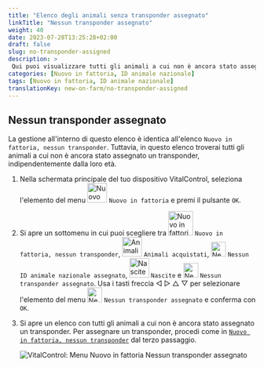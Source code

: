 ```yaml
---
title: "Elenco degli animali senza transponder assegnato"
linkTitle: "Nessun transponder assegnato"
weight: 40
date: 2023-07-28T13:25:28+02:00
draft: false
slug: no-transponder-assigned
description: >
 Qui puoi visualizzare tutti gli animali a cui non è ancora stato assegnato un transponder e assegnare loro un transponder.
categories: [Nuovo in fattoria, ID animale nazionale]
tags: [Nuovo in fattoria, ID animale nazionale]
translationKey: new-on-farm/no-transponder-assigned
---
```

## Nessun transponder assegnato

La gestione all'interno di questo elenco è identica all'elenco `Nuovo in fattoria, nessun transponder`. Tuttavia, in questo elenco troverai tutti gli animali a cui non è ancora stato assegnato un transponder, indipendentemente dalla loro età.

1. Nella schermata principale del tuo dispositivo VitalControl, seleziona l'elemento del menu <img src="/icons/main/new-on-farm.svg" width="40" align="bottom" alt="Nuovo in fattoria" /> `Nuovo in fattoria` e premi il pulsante `OK`.

2. Si apre un sottomenu in cui puoi scegliere tra <img src="/icons/registration/new-on-farm-no-transponder.svg" width="50" align="bottom" alt="Nuovo in fattoria, nessun transponder" /> `Nuovo in fattoria, nessun transponder`, <img src="/icons/main/new-on-farm.svg" width="40" align="bottom" alt="Animali acquistati" /> `Animali acquistati`, <img src="/icons/registration/no-eartag-number.svg" width="30" align="bottom" alt="Nessun ID animale nazionale" /> `Nessun ID animale nazionale assegnato`, <img src="/icons/main/births.svg" width="40" align="bottom" alt="Nascite" /> `Nascite` e <img src="/icons/registration/no-transponder.svg" width="30" align="bottom" alt="Nessun transponder assegnato" /> `Nessun transponder assegnato`. Usa i tasti freccia ◁ ▷ △ ▽ per selezionare l'elemento del menu <img src="/icons/registration/no-transponder.svg" width="30" align="bottom" alt="Nessun transponder assegnato" /> `Nessun transponder assegnato` e conferma con `OK`.

3. Si apre un elenco con tutti gli animali a cui non è ancora stato assegnato un transponder. Per assegnare un transponder, procedi come in [`Nuovo in fattoria, nessun transponder`](../new-no-transponder/#new-on-farm-no-transponder) dal terzo passaggio.

    ![VitalControl: Menu Nuovo in fattoria Nessun transponder assegnato](../images/notransponder2.png "Nessun transponder assegnato")


